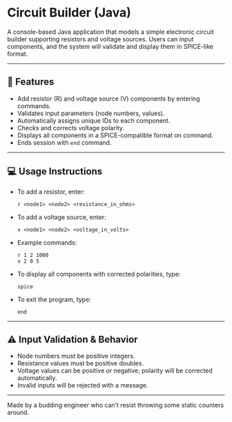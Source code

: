 # Circuit Builder (Java)

A console-based Java application that models a simple electronic circuit builder supporting resistors and voltage sources. Users can input components, and the system will validate and display them in SPICE-like format.

---

## 🧩 Features

- Add resistor (R) and voltage source (V) components by entering commands.
- Validates input parameters (node numbers, values).
- Automatically assigns unique IDs to each component.
- Checks and corrects voltage polarity.
- Displays all components in a SPICE-compatible format on command.
- Ends session with `end` command.

---


## 💻 Usage Instructions

- To add a resistor, enter:

    ```
    r <node1> <node2> <resistance_in_ohms>
    ```

- To add a voltage source, enter:

    ```
    v <node1> <node2> <voltage_in_volts>
    ```

- Example commands:

    ```
    r 1 2 1000
    v 2 0 5
    ```

- To display all components with corrected polarities, type:

    ```
    spice
    ```

- To exit the program, type:

    ```
    end
    ```

---

## ⚠️ Input Validation & Behavior

- Node numbers must be positive integers.
- Resistance values must be positive doubles.
- Voltage values can be positive or negative; polarity will be corrected automatically.
- Invalid inputs will be rejected with a message.

---


Made by a budding engineer who can’t resist throwing some static counters around.
